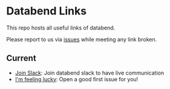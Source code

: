 # Databend Links

This repo hosts all useful links of databend.

Please report to us via [issues](https://github.com/datafuselabs/link/issues) while meeting any link broken.

## Current

- [Join Slack](https://link.databend.rs/join-slack): Join databend slack to have live communication
- [I'm feeling lucky](https://link.databend.rs/i-m-feeling-lucky): Open a good first issue for you!

